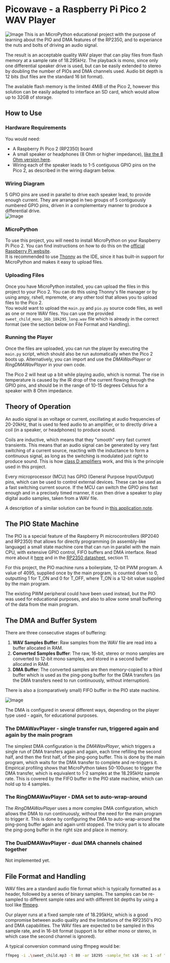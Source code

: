 # Picowave - a Raspberry Pi Pico 2 WAV Player
![Image](./files/images/cover.jpeg)
This is an MicroPython educational project with the purpose of learning about the PIO and DMA features of the RP2350, and to experiance the nuts and bolts of driving an audio signal.  

The result is an acceptable quality WAV player that can play files from flash memory at a sample rate of 18.295kHz. The playback is mono, since only one differential speaker drive is used, but can be easily extended to stereo by doubling the number of PIOs and DMA channels used. Audio bit depth is 12 bits (but files are the standard 16 bit format).  

The available flash memory is the limited 4MiB of the Pico 2, however this solution can be easily adapted to interface an SD card, which would allow up to 32GB of storage.  

## How to Use
### Hardware Requirements
You would need:
- A Raspberry Pi Pico 2 (RP2350) board
- A small speaker or headphones (8 Ohm or higher impedance), [like the 8 Ohm version here](https://www.aliexpress.com/item/1005005699882165.html).
- Wiring each of the speaker leads to 1-5 contiguous GPIO pins on the Pico 2, as described in the wiring diagram below.  

### Wiring Diagram
5 GPIO pins are used in parallel to drive each speaker lead, to provide enough current. They are arranged in two groups of 5 contiguously numbered GPIO pins, driven in a complementary manner to produce a differential drive.  
![Image](./files/images/wiring.png)


### MicroPython
To use this project, you will need to install MicroPython on your Raspberry Pi Pico 2. You can find instructions on how to do this on the [official Raspberry Pi website](https://www.raspberrypi.com/documentation/microcontrollers/micropython.html).  
It is recommended to use [Thonny](https://thonny.org/) as the IDE, since it has built-in support for MicroPython and makes it easy to upload files.

### Uploading Files
Once you have MicroPython installed, you can upload the files in this project to your Pico 2. You can do this using Thonny's file manager or by using ampy, rshell, mpremote, or any other tool that allows you to upload files to the Pico 2.  
You would want to upload the `main.py` and `pio.py` source code files, as well as one or more WAV files. You can use the provided `sweet_child_mono_16b_18k295_long.wav` file which is already in the correct format (see the section below on File Format and Handling).

### Running the Player
Once the files are uploaded, you can run the player by executing the `main.py` script, which should also be run automatically when the Pico 2 boots up. Alternatively, you can import and use the *DMAWavPlayer* or *RingDMAWavPlayer* in your own code.

The Pico 2 will heat up a bit while playing audio, which is normal. The rise in temperature is caused by the IR drop of the current flowing through the GPIO pins, and should be in the range of 10-15 degrees Celsius for a speaker with 8 Ohm impedance.




## Theory of Operation
An audio signal is an voltage or current, oscillating at audio frequencies of 20-20kHz, that is used to feed audio to an amplifier, or to directly drive a coil (in a speaker, or headphones) to produce sound.  

Coils are inductive, which means that they "smooth" very fast current transients. This means that an audio signal can be generated by very fast switching of a current source, reacting with the inductance to form a continuous signal, as long as the switching is modulated just right to produce sound. This is how [class D amplifiers](https://en.wikipedia.org/wiki/Class-D_amplifier)
work, and this is the principle used in this project.  

Every microprocessor (MCU) has GPIO (General Purpose Input/Output) pins, which can be used to control external devices. These can be used as a fast switching current source. If the MCU can switch the GPIO pins fast enough and in a precisely timed manner, it can then drive a speaker to play digital audio samples, taken from a WAV file.  

A description of a similar solution can be found in [this application note](https://www.nxp.com/docs/en/application-note/AN4369.pdf).

## The PIO State Machine
The PIO is a special feature of the Raspberry Pi microcontrollers (RP2040 and RP2350) that allows for directly programming (in assembly-like language) a small state machine core that can run in parallel with the main CPU, with extensive GPIO control, FIFO buffers and DMA interface. Read more about it [here](https://www.raspberrypi.com/news/what-is-pio/) and in the [RP2350 datasheet](https://datasheets.raspberrypi.com/rp2350/rp2350-datasheet.pdf), section 11.  

For this project, the PIO machine runs a boilerplate, 12-bit PWM program. A value of 4095, supplied once by the main program, is counted down to 0, outputting 1 for T_ON and 0 for T_OFF, where T_ON is a 12-bit value supplied by the main program.  

The existing PWM peripheral could have been used instead, but the PIO was used for educational purposes, and also to allow some small buffering of the data from the main program.


## The DMA and Buffer System

There are three consecutive stages of buffering:
1. **WAV Samples Buffer**: Raw samples from the WAV file are read into a buffer allocated in RAM.
2. **Converted Samples Buffer**: The raw, 16-bit, stereo or mono samples are converted to 12-bit mono samples, and stored in a second buffer allocated in RAM.
3. **DMA Buffer**: The converted samples are then memory-copied to a third buffer which is used as the ping-pong buffer for the DMA transfers (as the DMA transfers need to
run continuously, without interruption).  

There is also a (comparatively small) FIFO buffer in the PIO state machine.  


![Image](./files/images/datapath.png)

The DMA is configured in several different ways, depending on the player type used - again, for educational purposes.  
### The DMAWavPlayer - single transfer run, triggered again and again by the main program
The simplest DMA configuration is the *DMAWavPlayer*, which triggers a single run of DMA transfers again and again, each time refilling the second half, and then
the first half, of the ping-pong buffer. This is done by the main program, which waits for the DMA transfer to complete and re-triggers it.  
Empirical profiling shows that MicroPython takes 50-100usec to trigger the DMA transfer, which is equivalent to 1-2 samples at the 18.295kHz sample rate.
This is covered by the FIFO buffer in the PIO state machine, which can hold up to 4 samples.
### The RingDMAWavPlayer - DMA set to auto-wrap-around
The *RingDMAWavPlayer* uses a more complex DMA configuration, which allows the DMA to run continuously, without the need for the main program to trigger it.
This is done by configuring the DMA to auto-wrap-around the ping-pong buffer again and again until stopped.
The tricky part is to allocate the ping-pong buffer in the right size and place in memory.
### The DualDMAWavPlayer - dual DMA channels chained together
Not implemented yet.


## File Format and Handling
WAV files are a standard audio file format which is typically formatted as a header, followed by a series of binary samples. The samples can be re-sampled to different sample rates and with different bit depths by using a tool like [ffmpeg](https://www.ffmpeg.org/download.html).
   
Our player runs at a fixed sample rate of 18.295kHz, which is a good compromise between audio quality and the limitations of the RP2350's PIO and DMA capabilities. The WAV files are expected to be sampled in this sample rate, and in 16-bit format (support is for either mono or stereo, in which case the second channel is ignored).  

A typical conversion command using ffmpeg would be:

```bash
ffmpeg -i .\sweet_child.mp3 -t 80 -ar 18295 -sample_fmt s16 -ac 1 -af "afade=out:st=76:d=4" sweet_child_mono_16b_18k295_long.wav
```
